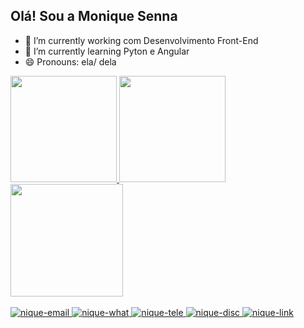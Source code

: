 ## Olá! Sou a Monique Senna

- 🔭 I’m currently working com Desenvolvimento Front-End
- 🌱 I’m currently learning Pyton e Angular
- 😄 Pronouns: ela/ dela



 <div>
    <a href="https://github.com/MoniqueSenna">
    <img height="170em" src="https://github-readme-stats.vercel.app/api?username=MoniqueSenna&show_icons=true&theme=tokyonight"/>
    <img height="170em" src="https://github-readme-stats.vercel.app/api/top-langs/?username=MoniqueSenna&layout=compact&theme=tokyonight"/>
    <img height="180em" src="file:///C:/Users/MONIQUE/github/Portif%C3%B3lio%20github/imagens/download20230303175950.png"/>
    </a>
</div>

   
   <div style="display: inline_block"><br> 
     <a href="mailto:msenna.castro@gmail.com"><img alt="nique-email" src="https://img.shields.io/badge/Gmail-D14836?style=for-the-badge&logo=gmail&logoColor=white"/>
     <a href="https://wa.me/5521986177865"><img alt="nique-what" src="https://img.shields.io/badge/WhatsApp-25D366?style=for-the-badge&logo=whatsapp&logoColor=white" />
     <a href=""><img alt="nique-tele" src="https://img.shields.io/badge/Telegram-2CA5E0?style=for-the-badge&logo=telegram&logoColor=white" />
     <a href="https://discord.com/channels/@MoniqueSenna#7615"><img alt="nique-disc" src="https://img.shields.io/badge/Discord-7289DA?style=for-the-badge&logo=discord&logoColor=white"/>
     <a href="https://www.linkedin.com/in/moniquesenna/"><img alt="nique-link" src="https://img.shields.io/badge/LinkedIn-0077B5?style=for-the-badge&logo=linkedin&logoColor=white" />
   </div>
        
 

